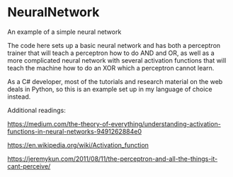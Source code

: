 # NeuralNetwork
An example of a simple neural network

The code here sets up a basic neural network and has both a perceptron trainer that will teach a perceptron how to do AND and OR, 
as well as a more complicated neural network with several activation functions that will teach the machine how to do an XOR which a 
perceptron cannot learn.

As a C# developer, most of the tutorials and research material on the web deals in Python, so this is an example set up in my language of choice instead.

Additional readings:

https://medium.com/the-theory-of-everything/understanding-activation-functions-in-neural-networks-9491262884e0

https://en.wikipedia.org/wiki/Activation_function

https://jeremykun.com/2011/08/11/the-perceptron-and-all-the-things-it-cant-perceive/

